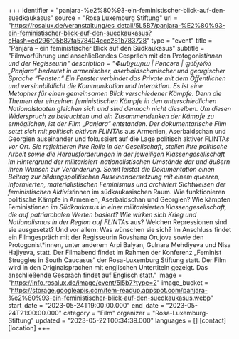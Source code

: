 +++
identifier = "panjara-%e2%80%93-ein-feministischer-blick-auf-den-suedkaukasus"
source = "Rosa Luxemburg Stiftung"
url = "https://rosalux.de/veranstaltung/es_detail/5L5B7/panjara-%E2%80%93-ein-feministischer-blick-auf-den-suedkaukasus?cHash=ed296f05b87fa578404ccc281b783728"
type = "event"
title = "Panjara – ein feministischer Blick auf den Südkaukasus"
subtitle = "Filmvorführung und anschließendes Gespräch mit den Protogonist*innen und der Regisseurin"
description = "Փանջարա | Pəncərə | ფანჯარა
„Panjara“ bedeutet in armenischer, aserbaidschanischer und georgischer Sprache “Fenster.“ Ein Fenster verbindet das Private mit dem Öffentlichen und versinnbildlicht die Kommunikation und Interaktion. Es ist eine Metapher für einen gemeinsamen Blick verschiedener Kämpfe. Denn die Themen der einzelnen feministischen Kämpfe in den unterschiedlichen Nationalstaaten gleichen sich und sind dennoch nicht dieselben. Um diesen Widerspruch zu beleuchten und ein Zusammendenken der Kämpfe zu ermöglichen, ist der Film „Panjara“ entstanden. Der dokumentarische Film setzt sich mit politisch aktiven FLINTA*s aus Armenien, Aserbaidschan und Georgien auseinander und fokussiert auf die Lage politisch aktiver FLINTA*s vor Ort. Sie reflektieren ihre Rolle in der Gesellschaft, stellen ihre politische Arbeit sowie die Herausforderungen in der jeweiligen Klassengesellschaft im Hintergrund der militarisiert-nationalistischen Umstände dar und äußern ihren Wunsch zur Veränderung. Somit leistet die Dokumentation einen Beitrag zur bildungspolitischen Auseinandersetzung mit einem queeren, informierten, materialistischen Feminismus und archiviert Sichtweisen der feministischen Aktivist*innen im südkaukasischen Raum. Wie funktionieren politische Kämpfe in Armenien, Aserbaidschan und Georgien? Wie kämpfen Feminist*innen im Südkaukasus in einer militarisierten Klassengesellschaft, die auf patriarchalen Werten basiert? Wie wirken sich Krieg und Nationalismus in der Region auf FLINTA*s aus? Welchen Repressionen sind sie ausgesetzt? Und vor allem: Was wünschen sie sich?
Im Anschluss findet ein Filmgespräch mit der Regisseurin Rovshana Orujova sowie den Protogonist*innen, unter anderem Arpi Balyan, Gulnara Mehdiyeva und Nisa Hajiyeva, statt.
Der Filmabend findet im Rahmen der Konferenz „Feminist Struggles in South Caucasus“ der Rosa-Luxemburg Stiftung statt.
Der Film wird in den Originalsprachen mit englischen Untertiteln gezeigt. Das anschließende Gespräch findet auf Englisch statt."
image = "https://info.rosalux.de/image/event/5l5b7?type=2"
image_bucket = "https://storage.googleapis.com/fem-readup.appspot.com/panjara-%e2%80%93-ein-feministischer-blick-auf-den-suedkaukasus.webp"
start_date = "2023-05-24T19:00:00.000"
end_date = "2023-05-24T21:00:00.000"
category = "Film"
organizer = "Rosa-Luxemburg-Stiftung"
updated = "2023-05-22T00:34:39.000"
languages = []
[contact]
[location]
+++